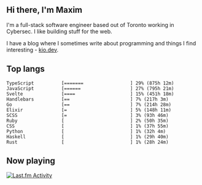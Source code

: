 <!-- deno-fmt-ignore-file -->
## Hi there, I'm Maxim

I'm a full-stack software engineer based out of Toronto working in Cybersec. I like building stuff for the web.

I have a blog where I sometimes write about programming and things I find interesting - [kio.dev](https://kio.dev).



## Top langs

```
TypeScript          [=======                 ] 29% (875h 12m)
JavaScript          [======                  ] 27% (795h 21m)
Svelte              [====                    ] 15% (451h 18m)
Handlebars          [==                      ] 7% (217h 3m)
Go                  [==                      ] 7% (214h 28m)
Elixir              [=                       ] 5% (148h 11m)
SCSS                [=                       ] 3% (93h 46m)
Ruby                [                        ] 2% (50h 35m)
CSS                 [                        ] 1% (37h 55m)
Python              [                        ] 1% (32h 4m)
Haskell             [                        ] 1% (29h 40m)
Rust                [                        ] 1% (28h 24m)
```


## Now playing


<a href="https://github.com/kiosion/toru">
  <picture>
    <source media="(prefers-color-scheme: dark)" srcset="https://toru.kio.dev/api/v1/kiosion?border_width=0&border_radius=26&theme=dark">
    <source media="(prefers-color-scheme: light)" srcset="https://toru.kio.dev/api/v1/kiosion?border_width=0&border_radius=26&theme=light">
    <img alt="Last.fm Activity" src="https://toru.kio.dev/api/v1/kiosion?border_width=0&border_radius=26" />
  </picture>
</a>

